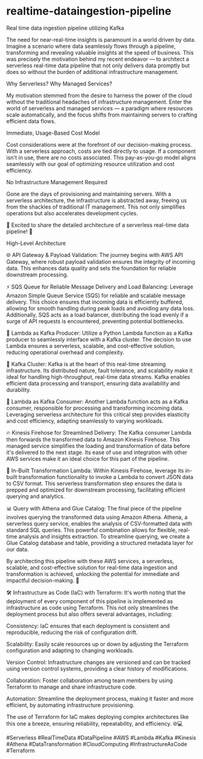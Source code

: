 # realtime-dataingestion-pipeline
Real time data ingestion pipeline utilizing Kafka

The need for near-real-time insights is paramount in a world driven by data. Imagine a scenario where data seamlessly flows through a pipeline, transforming and revealing valuable insights at the speed of business. This was precisely the motivation behind my recent endeavor — to architect a serverless real-time data pipeline that not only delivers data promptly but does so without the burden of additional infrastructure management.

Why Serverless? Why Managed Services?

My motivation stemmed from the desire to harness the power of the cloud without the traditional headaches of infrastructure management. Enter the world of serverless and managed services — a paradigm where resources scale automatically, and the focus shifts from maintaining servers to crafting efficient data flows.

Immediate, Usage-Based Cost Model

Cost considerations were at the forefront of our decision-making process. With a serverless approach, costs are tied directly to usage. If a component isn't in use, there are no costs associated. This pay-as-you-go model aligns seamlessly with our goal of optimizing resource utilization and cost efficiency.

No Infrastructure Management Required

Gone are the days of provisioning and maintaining servers. With a serverless architecture, the infrastructure is abstracted away, freeing us from the shackles of traditional IT management. This not only simplifies operations but also accelerates development cycles.

🚀 Excited to share the detailed architecture of a serverless real-time data pipeline! 🚀





High-Level Architecture


🌐 API Gateway & Payload Validation: The journey begins with AWS API Gateway, where robust payload validation ensures the integrity of incoming data. This enhances data quality and sets the foundation for reliable downstream processing.

⚡ SQS Queue for Reliable Message Delivery and Load Balancing: Leverage Amazon Simple Queue Service (SQS) for reliable and scalable message delivery. This choice ensures that incoming data is efficiently buffered, allowing for smooth handling during peak loads and avoiding any data loss. Additionally, SQS acts as a load balancer, distributing the load evenly if a surge of API requests is encountered, preventing potential bottlenecks.

🐍 Lambda as Kafka Producer: Utilize a Python Lambda function as a Kafka producer to seamlessly interface with a Kafka cluster. The decision to use Lambda ensures a serverless, scalable, and cost-effective solution, reducing operational overhead and complexity.

🔄 Kafka Cluster: Kafka is at the heart of this real-time streaming infrastructure. Its distributed nature, fault tolerance, and scalability make it ideal for handling high-throughput, real-time data streams. Kafka enables efficient data processing and transport, ensuring data availability and durability.

🤖 Lambda as Kafka Consumer: Another Lambda function acts as a Kafka consumer, responsible for processing and transforming incoming data. Leveraging serverless architecture for this critical step provides elasticity and cost efficiency, adapting seamlessly to varying workloads.

🔥 Kinesis Firehose for Streamlined Delivery: The Kafka consumer Lambda then forwards the transformed data to Amazon Kinesis Firehose. This managed service simplifies the loading and transformation of data before it's delivered to the next stage. Its ease of use and integration with other AWS services make it an ideal choice for this part of the pipeline.

🔄 In-Built Transformation Lambda: Within Kinesis Firehose, leverage its in-built transformation functionality to invoke a Lambda to convert JSON data to CSV format. This serverless transformation step ensures the data is prepped and optimized for downstream processing, facilitating efficient querying and analytics.

📊 Query with Athena and Glue Catalog: The final piece of the pipeline involves querying the transformed data using Amazon Athena. Athena, a serverless query service, enables the analysis of CSV-formatted data with standard SQL queries. This powerful combination allows for flexible, real-time analysis and insights extraction. To streamline querying, we create a Glue Catalog database and table, providing a structured metadata layer for our data.

By architecting this pipeline with these AWS services, a serverless, scalable, and cost-effective solution for real-time data ingestion and transformation is achieved, unlocking the potential for immediate and impactful decision-making. 🚀

🛠️ Infrastructure as Code (IaC) with Terraform: It's worth noting that the deployment of every component of this pipeline is implemented as infrastructure as code using Terraform. This not only streamlines the deployment process but also offers several advantages, including:

Consistency: IaC ensures that each deployment is consistent and reproducible, reducing the risk of configuration drift.

Scalability: Easily scale resources up or down by adjusting the Terraform configuration and adapting to changing workloads.

Version Control: Infrastructure changes are versioned and can be tracked using version control systems, providing a clear history of modifications.

Collaboration: Foster collaboration among team members by using Terraform to manage and share infrastructure code.

Automation: Streamline the deployment process, making it faster and more efficient, by automating infrastructure provisioning.

The use of Terraform for IaC makes deploying complex architectures like this one a breeze, ensuring reliability, repeatability, and efficiency. 🌐💻

#Serverless #RealTimeData #DataPipeline #AWS #Lambda #Kafka #Kinesis #Athena #DataTransformation #CloudComputing #InfrastructureAsCode #Terraform
